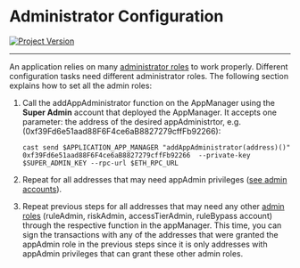 # Administrator Configuration
[![Project Version][version-image]][version-url]

---

An application relies on many [administrator roles][admin-roles] to work properly. Different configuration tasks need different administrator roles. The following section explains how to set all the admin roles:

1. Call the addAppAdministrator function on the AppManager using the **Super Admin** account that deployed the AppManager. It accepts one parameter: the address of the desired appAdministrtor, e.g. (0xf39Fd6e51aad88F6F4ce6aB8827279cffFb92266):

      ````
      cast send $APPLICATION_APP_MANAGER "addAppAdministrator(address)()" 0xf39Fd6e51aad88F6F4ce6aB8827279cffFb92266  --private-key $SUPER_ADMIN_KEY --rpc-url $ETH_RPC_URL
      ````

2. Repeat for all addresses that may need appAdmin privileges ([see admin accounts][admin-roles]).

3. Repeat previous steps for all addresses that may need any other [admin roles][admin-roles] (ruleAdmin, riskAdmin, accessTierAdmin, ruleBypass account) through the respective function in the appManager. This time, you can sign the transactions with any of the addresses that were granted the appAdmin role in the previous steps since it is only addresses with appAdmin privileges that can grant these other admin roles.


<!-- These are the header links -->
[version-image]: https://img.shields.io/badge/Version-1.1.0-brightgreen?style=for-the-badge&logo=appveyor
[version-url]: https://github.com/thrackle-io/Tron

<!-- These are the body links -->
[admin-roles]: ./ADMIN-ROLES.md 